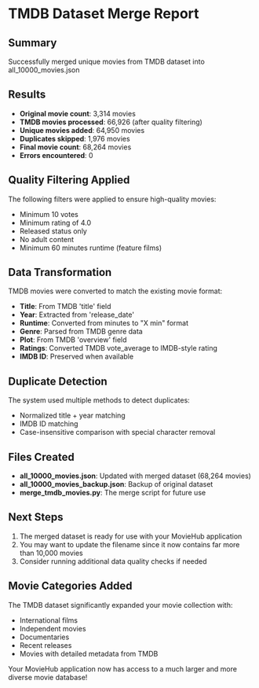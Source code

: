 # TMDB Dataset Merge Report

## Summary
Successfully merged unique movies from TMDB dataset into all_10000_movies.json

## Results
- **Original movie count**: 3,314 movies
- **TMDB movies processed**: 66,926 (after quality filtering)
- **Unique movies added**: 64,950 movies
- **Duplicates skipped**: 1,976 movies
- **Final movie count**: 68,264 movies
- **Errors encountered**: 0

## Quality Filtering Applied
The following filters were applied to ensure high-quality movies:
- Minimum 10 votes
- Minimum rating of 4.0
- Released status only
- No adult content
- Minimum 60 minutes runtime (feature films)

## Data Transformation
TMDB movies were converted to match the existing movie format:
- **Title**: From TMDB 'title' field
- **Year**: Extracted from 'release_date'
- **Runtime**: Converted from minutes to "X min" format
- **Genre**: Parsed from TMDB genre data
- **Plot**: From TMDB 'overview' field
- **Ratings**: Converted TMDB vote_average to IMDB-style rating
- **IMDB ID**: Preserved when available

## Duplicate Detection
The system used multiple methods to detect duplicates:
- Normalized title + year matching
- IMDB ID matching
- Case-insensitive comparison with special character removal

## Files Created
- **all_10000_movies.json**: Updated with merged dataset (68,264 movies)
- **all_10000_movies_backup.json**: Backup of original dataset
- **merge_tmdb_movies.py**: The merge script for future use

## Next Steps
1. The merged dataset is ready for use with your MovieHub application
2. You may want to update the filename since it now contains far more than 10,000 movies
3. Consider running additional data quality checks if needed

## Movie Categories Added
The TMDB dataset significantly expanded your movie collection with:
- International films
- Independent movies
- Documentaries
- Recent releases
- Movies with detailed metadata from TMDB

Your MovieHub application now has access to a much larger and more diverse movie database!
